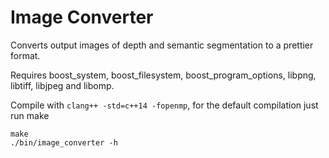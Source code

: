 Image Converter
===============

Converts output images of depth and semantic segmentation to a prettier format.

Requires boost_system, boost_filesystem, boost_program_options, libpng, libtiff,
libjpeg and libomp.

Compile with `clang++ -std=c++14 -fopenmp`, for the default compilation just run
make

    make
    ./bin/image_converter -h
